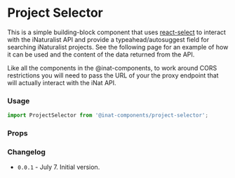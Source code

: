 # Project Selector

This is a simple building-block component that uses [react-select](https://react-select.com/home) to interact with the
iNaturalist API and provide a typeahead/autosuggest field for searching iNaturalist projects. See the following page for 
an example of how it can be used and the content of the data returned from the API.

Like all the components in the @inat-components, to work around CORS restrictions you will need to pass the URL of 
your the proxy endpoint that will actually interact with the iNat API. 

### Usage

```javascript
import ProjectSelector from '@inat-components/project-selector'; 
```

### Props



### Changelog

- `0.0.1` - July 7. Initial version.